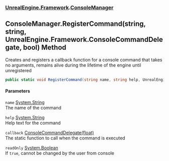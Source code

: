 ### [UnrealEngine.Framework](./UnrealEngine-Framework.md 'UnrealEngine.Framework').[ConsoleManager](./ConsoleManager.md 'UnrealEngine.Framework.ConsoleManager')
## ConsoleManager.RegisterCommand(string, string, UnrealEngine.Framework.ConsoleCommandDelegate, bool) Method
Creates and registers a callback function for a console command that takes no arguments, remains alive during the lifetime of the engine until unregistered  
```csharp
public static void RegisterCommand(string name, string help, UnrealEngine.Framework.ConsoleCommandDelegate callback, bool readOnly=false);
```
#### Parameters
<a name='UnrealEngine-Framework-ConsoleManager-RegisterCommand(string_string_UnrealEngine-Framework-ConsoleCommandDelegate_bool)-name'></a>
`name` [System.String](https://docs.microsoft.com/en-us/dotnet/api/System.String 'System.String')  
The name of the command  
  
<a name='UnrealEngine-Framework-ConsoleManager-RegisterCommand(string_string_UnrealEngine-Framework-ConsoleCommandDelegate_bool)-help'></a>
`help` [System.String](https://docs.microsoft.com/en-us/dotnet/api/System.String 'System.String')  
Help text for the command  
  
<a name='UnrealEngine-Framework-ConsoleManager-RegisterCommand(string_string_UnrealEngine-Framework-ConsoleCommandDelegate_bool)-callback'></a>
`callback` [ConsoleCommandDelegate(float)](./ConsoleCommandDelegate(float).md 'UnrealEngine.Framework.ConsoleCommandDelegate(float)')  
The static function to call when the command is executed  
  
<a name='UnrealEngine-Framework-ConsoleManager-RegisterCommand(string_string_UnrealEngine-Framework-ConsoleCommandDelegate_bool)-readOnly'></a>
`readOnly` [System.Boolean](https://docs.microsoft.com/en-us/dotnet/api/System.Boolean 'System.Boolean')  
If `true`, cannot be changed by the user from console  
  
